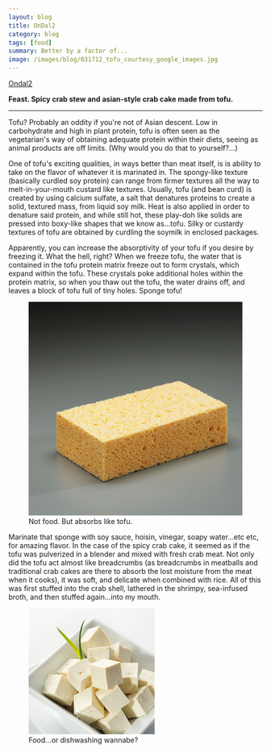 ```yaml
---
layout: blog
title: OnDal2
category: blog
tags: [food]  
summary: Better by a factor of...
image: /images/blog/031712_tofu_courtesy_google_images.jpg
---
```


[Ondal2](http://www.yelp.com/biz/ondal-2-los-angeles)

**Feast. Spicy crab stew and asian-style crab cake made from tofu.**

---

Tofu? Probably an oddity if you're not of Asian descent. Low in carbohydrate and high in plant protein, tofu is often seen as the vegetarian's way of obtaining adequate protein within their diets, seeing as animal products are off limits. (Why would you do that to yourself?...)

One of tofu's exciting qualities, in ways better than meat itself, is is ability to take on the flavor of whatever it is marinated in. The spongy-like texture (basically curdled soy protein) can range from firmer textures all the way to melt-in-your-mouth custard like textures. Usually, tofu (and bean curd) is created by using calcium sulfate, a salt that denatures proteins to create a solid, textured mass, from liquid soy milk. Heat is also applied in order to denature said protein, and while still hot, these play-doh like solids are pressed into boxy-like shapes that we know as...tofu. Silky or custardy textures of tofu are obtained by curdling the soymilk in enclosed packages.

Apparently, you can increase the absorptivity of your tofu if you desire by freezing it. What the hell, right? When we freeze tofu, the water that is contained in the tofu protein matrix freeze out to form crystals, which expand within the tofu. These crystals poke additional holes within the protein matrix, so when you thaw out the tofu, the water drains off, and leaves a block of tofu full of tiny holes. Sponge tofu!

<figure>
    <img src="/images/blog/031712_sponge_courtesy_google_images.jpg"></img>
    <figcaption>Not food. But absorbs like tofu.</figcaption>
</figure>

Marinate that sponge with soy sauce, hoisin, vinegar, soapy water...etc etc, for amazing flavor. In the case of the spicy crab cake, it seemed as if the tofu was pulverized in a blender and mixed with fresh crab meat. Not only did the tofu act almost like breadcrumbs (as breadcrumbs in meatballs and traditional crab cakes are there to absorb the lost moisture from the meat when it cooks), it was soft, and delicate when combined with rice. All of this was first stuffed into the crab shell, lathered in the shrimpy, sea-infused broth, and then stuffed again...into my mouth.

<figure>
    <img src="/images/blog/031712_tofu_courtesy_google_images.jpg"></img>
    <figcaption>Food...or dishwashing wannabe?</figcaption>
</figure>
